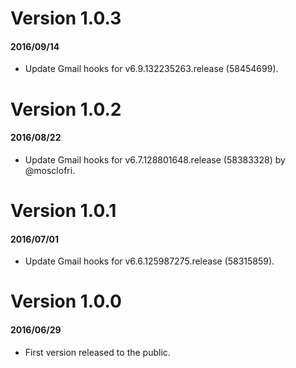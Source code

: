 # Version 1.0.3

#### 2016/09/14

 - Update Gmail hooks for v6.9.132235263.release (58454699).

# Version 1.0.2

#### 2016/08/22

 - Update Gmail hooks for v6.7.128801648.release (58383328) by @mosclofri.

# Version 1.0.1

#### 2016/07/01

 - Update Gmail hooks for v6.6.125987275.release (58315859).

# Version 1.0.0

#### 2016/06/29

 - First version released to the public.
